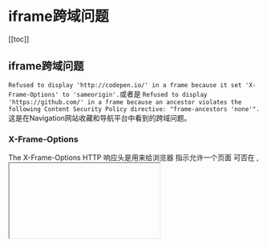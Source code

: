 # iframe跨域问题
 [[toc]]
## iframe跨域问题
`Refused to display 'http://codepen.io/' in a frame because it set 'X-Frame-Options' to 'sameorigin'.`或者是
`Refused to display 'https://github.com/' in a frame because an ancestor violates the following Content Security Policy directive: "frame-ancestors 'none'".`
这是在Navigation网站收藏和导航平台中看到的跨域问题。
### X-Frame-Options
The X-Frame-Options HTTP 响应头是用来给浏览器 指示允许一个页面 可否在 <frame>, <iframe>, <embed> 或者 <object> 中展现的标记。站点可以通过确保网站没有被嵌入到别人的站点里面，从而避免劫持 clickjacking 攻击。
X-Frame-Options 有三个可能的值：

X-Frame-Options: deny
X-Frame-Options: sameorigin
X-Frame-Options: allow-from https://example.com/

#### 指南

换一句话说，如果设置为 deny，不光在别人的网站 frame 嵌入时会无法加载，在同域名页面中同样会无法加载。另一方面，如果设置为sameorigin，那么页面就可以在同域名页面的 frame 中嵌套。

deny
表示该页面不允许在 frame 中展示，即便是在相同域名的页面中嵌套也不允许。
sameorigin
表示该页面可以在相同域名页面的 frame 中展示。
allow-from uri
表示该页面可以在指定来源的 frame 中展示。

不指定X-Frame-Options的网页等同表示它可以放在任何iFrame内。

X-Frame-Options可以保障你的网页不会被放在恶意网站设定的iFrame内，令用户成为点击劫持的受害人。

另外查了最新的资料，还可以直接通过meta标签来设置，不需要放在http头部请求中了。

<meta http-equiv="X-Frame-Options" content="deny">

第一个问题可以通过express服务器给返回头设置`X-Frame-Options`为`SAMEORIGIN`
```js
    res.setHeader('X-Frame-Options', 'SAMEORIGIN');
```

### frame-ancestors
HTTP头部 Content-Security-Policy (CSP) 中的frame-ancestors 指令指定了一个可以包含<frame>，<iframe>，<object>，<embed>，or <applet>等元素的有效父级。

当该指令设置为'none'时，其作用类似于X-Frame-Options: DENY （该头部被一些老版本浏览器所支持）。
#### 指南
frame-ancestors策略可以设置一个或多个源<source>：

Content-Security-Policy: frame-ancestors <source>;
Content-Security-Policy: frame-ancestors <source> <source>;
Sources节
<source> 可以是如下内容：

frame-ancestors指令的语法类似于其他指令的源列表（source list，如default-src），但不允许'unsafe-eval'或'unsafe-inline' 。它也不会回退使用default-src的值。仅有如下的源列表是可用的：

<host-source>
一个Internet主机的名称或IP地址，以及一个可选的URL scheme和／或端口号。这些站点的地址可以包含一个可选的引导通配符（星号， '*'），或者你可以使用通配符（同样还是， '*'）作为端口地址，以示这个源的所有合法端口地址都是有效的。
例子:
http://*.example.com: 匹配所有使用http:URL scheme并来对于example.com及其子域名的加载意图。
mail.example.com:443: 匹配所有对于mail.example.com在443端口的访问意图。
https://store.example.com: 匹配所有使用https:访问store.example.com的意图。
<scheme-source>
一个schema配置，比如'http:'或'https:'。注意，冒号是必要的。你同样也可以指定一个data schema（但并不推荐）。
'data:' 允许 data: URIs 作为内容源。 这是不安全的，攻击者可以用此来注入恶意代码。请谨慎使用，并不要令其作用于脚本。
'mediastream:' 允许 mediastream: URIs 作为内容源.
'blob:' 允许 blob: URIs 作为内容源.
'filesystem:' 允许 filesystem: URIs 作为内容源.
'self'
指向一个该受保护文档所在的源，包含同样的URL schema和端口号。必须用单引号设置。有些浏览器会从源指令中排除blob和filesystem。需要允许这些内容类型的站点可以通过Data属性指定它们。
'none'
指向一个空集，意味着没有URL会被匹配。也需要单引号包裹设置。

第一个问题可以通过express服务器给返回头设置`X-Frame-Options`为`SAMEORIGIN`

```js
    res.setHeader('Content-Security-Policy', "frame-ancestors 'self' http://192.168.1.123:1600");
```
或是
```js
    res.setHeader('Content-Security-Policy', "frame-ancestors http://192.168.1.123:1600");
```
问题还是存在

## 展望
还有，这个项目小编会长期来维护，希望大家能踊跃提pr，提issue，将这个项目打造的更加完美，能够帮助到更多的人学习到vue除了官方demo之外的实际应用，避开更多的坑。

最后，别忘了给这个项目点一个star哦，谢谢支持。

[navigation-web前端代码仓库](https://github.com/qiufeihong2018/navigation-web)

[navigation-server后端代码仓库](https://github.com/qiufeihong2018/navigation-server)

![](https://images.qiufeihong.top/%E6%89%AB%E7%A0%81_%E6%90%9C%E7%B4%A2%E8%81%94%E5%90%88%E4%BC%A0%E6%92%AD%E6%A0%B7%E5%BC%8F-%E5%BE%AE%E4%BF%A1%E6%A0%87%E5%87%86%E7%BB%BF%E7%89%88.png)

一个学习编程技术的公众号。每天推送高质量的优秀博文、开源项目、实用工具、面试技巧、编程学习资源等等。目标是做到个人技术与公众号一起成长。欢迎大家关注，一起进步，走向全栈大佬的修炼之路

<style scoped>
    p:nth-last-child(2) {
        text-align: center
    }
</style>